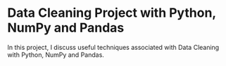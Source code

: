 # Data Cleaning Project with Python, NumPy and Pandas

In this project, I discuss useful techniques associated with Data Cleaning with Python, NumPy and Pandas.
